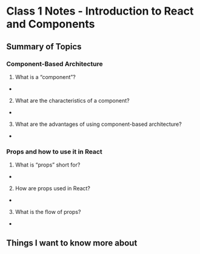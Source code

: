 # Class 1 Notes - Introduction to React and Components

## Summary of Topics

### Component-Based Architecture

1. What is a “component”?

- 

2. What are the characteristics of a component?

- 

3. What are the advantages of using component-based architecture?

- 

### Props and how to use it in React

1. What is “props” short for?

-

2. How are props used in React?

-

3. What is the flow of props?

-

## Things I want to know more about
